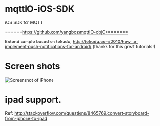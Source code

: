 mqttIO-iOS-SDK
==============

iOS SDK for MQTT

======https://github.com/yangboz/mqttIO-objC========

Extend sample based on tokudu, http://tokudu.com/2010/how-to-implement-push-notifications-for-android/ (thanks for this great tutorials!)

# Screen shots

![Screenshot of iPhone](https://raw.github.com/yangboz/mqttIO-objC/master/hello-MQTT-tokudu.png)


# ipad support.

Ref: http://stackoverflow.com/questions/8465769/convert-storyboard-from-iphone-to-ipad